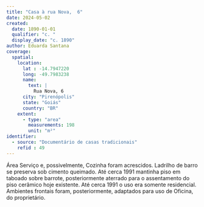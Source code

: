 ```yaml
---
title: "Casa à rua Nova,  6"
date: 2024-05-02
created:
  date: 1890-01-01
  qualifier: "c. "
  display_date: "c. 1890"
author: Eduarda Santana
coverage:
  spatial:
    location:
      lat : -14.7947220
      long: -49.7983238
      name:
        text: |
          Rua Nova, 6
      city: "Pirenópolis"
      state: "Goiás"
      country: "BR"
    extent:
      - type: "area"
        measurements: 198
        unit: "m²"
identifier:
  - source: "Documentário de casas tradicionais"
    refid : 49
---
```


Área Serviço e, possivelmente, Cozinha foram acrescidos. Ladrilho de barro se preserva sob cimento queimado. Até cerca 1991 mantinha piso em taboado sobre barrote, posteriormente aterrado para o assentamento do piso cerâmico hoje existente. Até cerca 1991 o uso era somente residencial. Ambientes frontais foram, posteriormente, adaptados para uso de Oficina, do proprietário.
